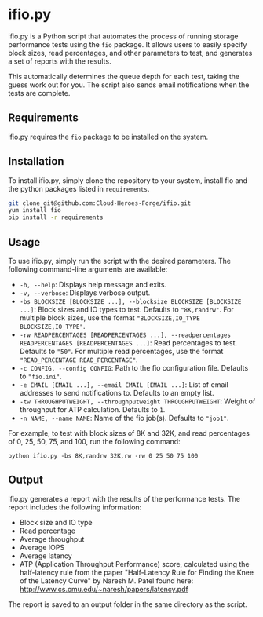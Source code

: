 # ifio.py

ifio.py is a Python script that automates the process of running storage performance tests using the `fio` package. It allows users to easily specify block sizes, read percentages, and other parameters to test, and generates a set of reports with the results.

This automatically determines the queue depth for each test, taking the guess work out for you. The script also sends email notifications when the tests are complete.

## Requirements

ifio.py requires the `fio` package to be installed on the system.

## Installation

To install ifio.py, simply clone the repository to your system, install fio and the python packages listed in `requirements`.

```bash
git clone git@github.com:Cloud-Heroes-Forge/ifio.git
yum install fio
pip install -r requirements
```

## Usage

To use ifio.py, simply run the script with the desired parameters. The following command-line arguments are available:

- `-h, --help`: Displays help message and exits.
- `-v, --verbose`: Displays verbose output.
- `-bs BLOCKSIZE [BLOCKSIZE ...], --blocksize BLOCKSIZE [BLOCKSIZE ...]`: Block sizes and IO types to test. Defaults to `"8K,randrw"`. For multiple block sizes, use the format `"BLOCKSIZE,IO_TYPE BLOCKSIZE,IO_TYPE"`.
- `-rw READPERCENTAGES [READPERCENTAGES ...], --readpercentages READPERCENTAGES [READPERCENTAGES ...]`: Read percentages to test. Defaults to `"50"`. For multiple read percentages, use the format `"READ_PERCENTAGE READ_PERCENTAGE"`.
- `-c CONFIG, --config CONFIG`: Path to the fio configuration file. Defaults to `"fio.ini"`.
- `-e EMAIL [EMAIL ...], --email EMAIL [EMAIL ...]`: List of email addresses to send notifications to. Defaults to an empty list.
- `-tw THROUGHPUTWEIGHT, --throughputweight THROUGHPUTWEIGHT`: Weight of throughput for ATP calculation. Defaults to `1`.
- `-n NAME, --name NAME`: Name of the fio job(s). Defaults to `"job1"`.

For example, to test with block sizes of 8K and 32K, and read percentages of 0, 25, 50, 75, and 100, run the following command:

```
python ifio.py -bs 8K,randrw 32K,rw -rw 0 25 50 75 100
```

## Output

ifio.py generates a report with the results of the performance tests. The report includes the following information:

- Block size and IO type
- Read percentage
- Average throughput
- Average IOPS
- Average latency
- ATP (Application Throughput Performance) score, calculated using the half-latency rule from the paper "Half-Latency Rule for Finding the Knee of the Latency Curve" by Naresh M. Patel found here: http://www.cs.cmu.edu/~naresh/papers/latency.pdf


The report is saved to an output folder in the same directory as the script.